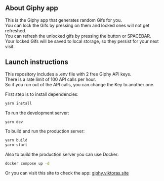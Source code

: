 ## About Giphy app

This is the Giphy app that generates random Gifs for you.  
You can lock the Gifs by pressing on them and locked ones will not get refreshed.  
You can refresh the unlocked gifs by pressing the button or SPACEBAR.  
Your locked Gifs will be saved to local storage, so they persist for your next visit.

## Launch instructions

This repository includes a .env file with 2 free Giphy API keys.  
There is a rate limit of 100 API calls per hour.  
So if you run out of the API calls, you can change the Key to another one.

First step is to install dependencies:

```bash
yarn install
```

To run the development server:

```bash
yarn dev
```

To build and run the production server:

```bash
yarn build
yarn start
```

Also to build the production server you can use Docker:

```bash
docker compose up -d
```

Or you can visit this site to check the app:
[giphy.viktoras.site](https://giphy.viktoras.site)
